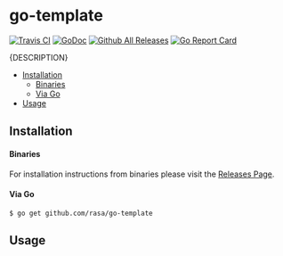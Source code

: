 # go-template

[![Travis CI](https://img.shields.io/travis/rasa/go-template.svg)](https://travis-ci.org/rasa/go-template)
[![GoDoc](https://img.shields.io/badge/godoc-reference-5272B4.svg)](https://godoc.org/github.com/rasa/go-template)
[![Github All Releases](https://img.shields.io/github/downloads/rasa/go-template/total.svg)](https://github.com/rasa/go-template/releases)
[![Go Report Card](https://goreportcard.com/badge/github.com/rasa/go-template)](https://goreportcard.com/report/github.com/rasa/go-template)

{DESCRIPTION}

* [Installation](README.md#installation)
   * [Binaries](README.md#binaries)
   * [Via Go](README.md#via-go)
* [Usage](README.md#usage)

## Installation

#### Binaries

For installation instructions from binaries please visit the [Releases Page](https://github.com/rasa/go-template/releases).

#### Via Go

```console
$ go get github.com/rasa/go-template
```

## Usage

```console
```
